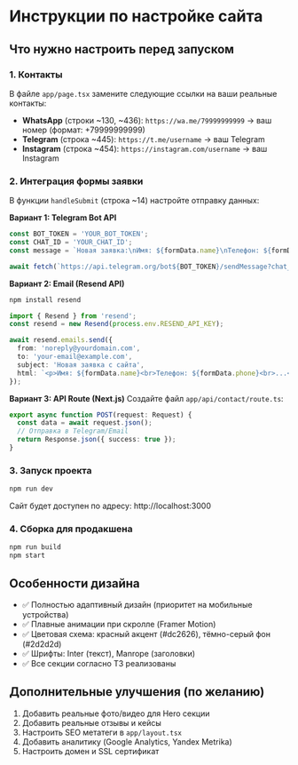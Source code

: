 # Инструкции по настройке сайта

## Что нужно настроить перед запуском

### 1. Контакты
В файле `app/page.tsx` замените следующие ссылки на ваши реальные контакты:

- **WhatsApp** (строки ~130, ~436): `https://wa.me/79999999999` → ваш номер (формат: +79999999999)
- **Telegram** (строка ~445): `https://t.me/username` → ваш Telegram
- **Instagram** (строка ~454): `https://instagram.com/username` → ваш Instagram

### 2. Интеграция формы заявки
В функции `handleSubmit` (строка ~14) настройте отправку данных:

**Вариант 1: Telegram Bot API**
```typescript
const BOT_TOKEN = 'YOUR_BOT_TOKEN';
const CHAT_ID = 'YOUR_CHAT_ID';
const message = `Новая заявка:\nИмя: ${formData.name}\nТелефон: ${formData.phone}\nWhatsApp: ${formData.whatsapp}\nКомментарий: ${formData.comment}`;

await fetch(`https://api.telegram.org/bot${BOT_TOKEN}/sendMessage?chat_id=${CHAT_ID}&text=${encodeURIComponent(message)}`);
```

**Вариант 2: Email (Resend API)**
```bash
npm install resend
```
```typescript
import { Resend } from 'resend';
const resend = new Resend(process.env.RESEND_API_KEY);

await resend.emails.send({
  from: 'noreply@yourdomain.com',
  to: 'your-email@example.com',
  subject: 'Новая заявка с сайта',
  html: `<p>Имя: ${formData.name}<br>Телефон: ${formData.phone}<br>...</p>`
});
```

**Вариант 3: API Route (Next.js)**
Создайте файл `app/api/contact/route.ts`:
```typescript
export async function POST(request: Request) {
  const data = await request.json();
  // Отправка в Telegram/Email
  return Response.json({ success: true });
}
```

### 3. Запуск проекта

```bash
npm run dev
```

Сайт будет доступен по адресу: http://localhost:3000

### 4. Сборка для продакшена

```bash
npm run build
npm start
```

## Особенности дизайна

- ✅ Полностью адаптивный дизайн (приоритет на мобильные устройства)
- ✅ Плавные анимации при скролле (Framer Motion)
- ✅ Цветовая схема: красный акцент (#dc2626), тёмно-серый фон (#2d2d2d)
- ✅ Шрифты: Inter (текст), Manrope (заголовки)
- ✅ Все секции согласно ТЗ реализованы

## Дополнительные улучшения (по желанию)

1. Добавить реальные фото/видео для Hero секции
2. Добавить реальные отзывы и кейсы
3. Настроить SEO метатеги в `app/layout.tsx`
4. Добавить аналитику (Google Analytics, Yandex Metrika)
5. Настроить домен и SSL сертификат

